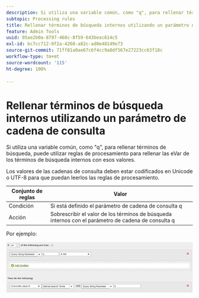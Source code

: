 ```yaml
---
description: Si utiliza una variable común, como "q", para rellenar términos de búsqueda, puede utilizar reglas de procesamiento para rellenar las eVar de los términos de búsqueda internos con esos valores.
subtopic: Processing rules
title: Rellenar términos de búsqueda internos utilizando un parámetro de cadena de consulta
feature: Admin Tools
uuid: 05ae2b0a-8797-468c-8f59-643beac614c5
exl-id: bc7cc712-0f2a-4260-a82c-ad0e48149e73
source-git-commit: 71ff81a0ae67c6f4cc9a8df567e27223cc63f18c
workflow-type: tm+mt
source-wordcount: '115'
ht-degree: 100%

---
```


# Rellenar términos de búsqueda internos utilizando un parámetro de cadena de consulta

Si utiliza una variable común, como &quot;q&quot;, para rellenar términos de búsqueda, puede utilizar reglas de procesamiento para rellenar las eVar de los términos de búsqueda internos con esos valores.

Los valores de las cadenas de consulta deben estar codificados en Unicode o UTF-8 para que puedan leerlos las reglas de procesamiento.

| Conjunto de reglas | Valor |
|---|---|
| Condición | Si está definido el parámetro de cadena de consulta q |
| Acción | Sobrescribir el valor de los términos de búsqueda internos con el parámetro de cadena de consulta q |

Por ejemplo:

![](assets/populate-internal-search-terms.png)
